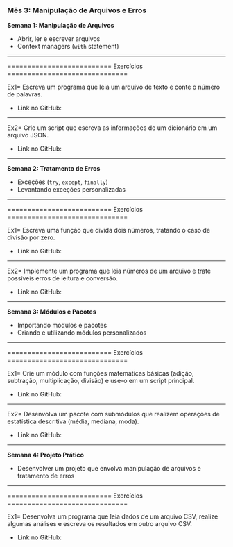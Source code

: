 ### **Mês 3: Manipulação de Arquivos e Erros**

**Semana 1: Manipulação de Arquivos**

- Abrir, ler e escrever arquivos
- Context managers (`with` statement)

---

========================== Exercícios ==============================

Ex1= Escreva um programa que leia um arquivo de texto e conte o número de palavras.

- Link no GitHub:

---

Ex2= Crie um script que escreva as informações de um dicionário em um arquivo JSON.

- Link no GitHub:

---

**Semana 2: Tratamento de Erros**

- Exceções (`try`, `except`, `finally`)
- Levantando exceções personalizadas

---

========================== Exercícios ==============================

Ex1= Escreva uma função que divida dois números, tratando o caso de divisão por zero.

- Link no GitHub:

---

Ex2= Implemente um programa que leia números de um arquivo e trate possíveis erros de leitura e conversão.

- Link no GitHub:

---

**Semana 3: Módulos e Pacotes**

- Importando módulos e pacotes
- Criando e utilizando módulos personalizados

---

========================== Exercícios ==============================

Ex1= Crie um módulo com funções matemáticas básicas (adição, subtração, multiplicação, divisão) e use-o em um script principal.

- Link no GitHub:

---

Ex2= Desenvolva um pacote com submódulos que realizem operações de estatística descritiva (média, mediana, moda).

- Link no GitHub:

---

**Semana 4: Projeto Prático**

- Desenvolver um projeto que envolva manipulação de arquivos e tratamento de erros

---

========================== Exercícios ==============================

Ex1= Desenvolva um programa que leia dados de um arquivo CSV, realize algumas análises e escreva os resultados em outro arquivo CSV.

- Link no GitHub: